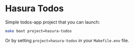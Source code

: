 # Hasura Todos

Simple todos-app project that you can launch:

```bash
make boot project=hasura-todos
```

Or by setting `project=hasura-todos` in your `Makefile.env` file.
